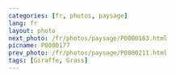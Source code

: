 ```yaml
---
categories: [fr, photos, paysage]
lang: fr
layout: photo
next_photo: /fr/photos/paysage/P0000163.html
picname: P0000177
prev_photo: /fr/photos/paysage/P0000211.html
tags: [Giraffe, Grass]
---
```


